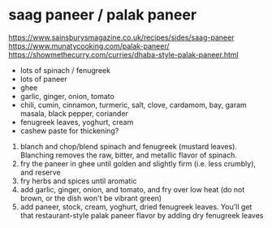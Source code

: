 # saag paneer / palak paneer

https://www.sainsburysmagazine.co.uk/recipes/sides/saag-paneer
https://www.munatycooking.com/palak-paneer/
https://showmethecurry.com/curries/dhaba-style-palak-paneer.html

* lots of spinach / fenugreek
* lots of paneer
* ghee
* garlic, ginger, onion, tomato 
* chili, cumin, cinnamon, turmeric, salt, clove, cardamom, bay, garam masala, black pepper, coriander
* fenugreek leaves, yoghurt, cream
* cashew paste for thickening?

1. blanch and chop/blend spinach and fenugreek (mustard leaves). Blanching removes the raw, bitter, and metallic flavor
   of spinach.
2. fry the paneer in ghee until golden and slightly firm (i.e. less crumbly), and reserve
3. fry herbs and spices until aromatic
4. add garlic, ginger, onion, and tomato, and fry over low heat (do not brown, or the dish won't be vibrant green)
5. add paneer, stock, cream, yoghurt, dried fenugreek leaves. You'll get that restaurant-style palak paneer flavor by
   adding dry fenugreek leaves